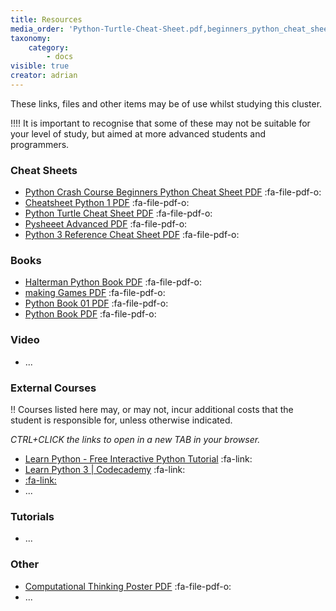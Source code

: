 ```yaml
---
title: Resources
media_order: 'Python-Turtle-Cheat-Sheet.pdf,beginners_python_cheat_sheet_pcc_all.pdf,cheatsheet-python-1.pdf,computational-thinking-poster.pdf,Haltermanpythonbook.pdf,makinggames.pdf,pysheeet-advanced.pdf,python_book_01.pdf,Python3_reference_cheat_sheet.pdf,pythonbook.pdf'
taxonomy:
    category:
        - docs
visible: true
creator: adrian
---
```


These links, files and other items may be of use whilst studying this cluster.

!!!! It is important to recognise that some of these may not be suitable for your level of study, but aimed at more advanced students and programmers.

### Cheat Sheets
* [Python Crash Course Beginners Python Cheat Sheet PDF](beginners_python_cheat_sheet_pcc_all.pdf) :fa-file-pdf-o:
* [Cheatsheet Python 1 PDF](cheatsheet-python-1.pdf) :fa-file-pdf-o:
* [Python Turtle Cheat Sheet PDF](Python-Turtle-Cheat-Sheet.pdf) :fa-file-pdf-o:
* [Pysheeet Advanced PDF](pysheeet-advanced.pdf) :fa-file-pdf-o: 
* [Python 3 Reference Cheat Sheet PDF](Python3_reference_cheat_sheet.pdf) :fa-file-pdf-o:

### Books
* [Halterman Python Book PDF](Haltermanpythonbook.pdf) :fa-file-pdf-o:
* [making Games PDF](makinggames.pdf) :fa-file-pdf-o:
* [Python Book 01 PDF](python_book_01.pdf) :fa-file-pdf-o:
* [Python Book PDF](pythonbook.pdf) :fa-file-pdf-o:

### Video
* ...

### External Courses
!! Courses listed here may, or may not, incur additional costs that the student is responsible for, unless otherwise indicated.

*CTRL+CLICK the links to open in a new TAB in your browser.*

* [Learn Python - Free Interactive Python Tutorial](https://www.learnpython.org/) :fa-link:
* [Learn Python 3 | Codecademy](https://www.codecademy.com/learn/learn-python-3) :fa-link:
* [:fa-link: ]()
* ...

### Tutorials
* ...

### Other
* [Computational Thinking Poster PDF](computational-thinking-poster.pdf) :fa-file-pdf-o:
* ...

